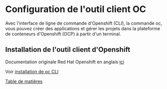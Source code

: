 # Configuration de l'outil client OC

Avec l'interface de ligne de commande d'Openshift (CLI), la commande oc, vous pouvez créer des applications et gérer les projets dans la plateforme de conteneurs d'Openshift (OCP) à partir d'un terminal.

## Installation de l'outil client d'Openshift

Documentation originale Red Hat Openshift en anglais [ici](https://docs.openshift.com/container-platform/4.8/cli_reference/openshift_cli/getting-started-cli.html)

Voir [installation de oc CLI](../../Readme-HandsOn.md#installation-de-oc-cli)

[Table de matières](README.md)